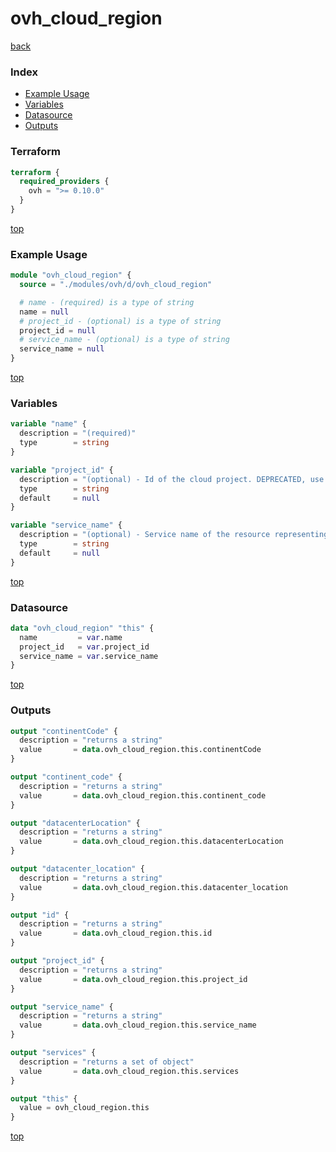 # ovh_cloud_region

[back](../ovh.md)

### Index

- [Example Usage](#example-usage)
- [Variables](#variables)
- [Datasource](#datasource)
- [Outputs](#outputs)

### Terraform

```terraform
terraform {
  required_providers {
    ovh = ">= 0.10.0"
  }
}
```

[top](#index)

### Example Usage

```terraform
module "ovh_cloud_region" {
  source = "./modules/ovh/d/ovh_cloud_region"

  # name - (required) is a type of string
  name = null
  # project_id - (optional) is a type of string
  project_id = null
  # service_name - (optional) is a type of string
  service_name = null
}
```

[top](#index)

### Variables

```terraform
variable "name" {
  description = "(required)"
  type        = string
}

variable "project_id" {
  description = "(optional) - Id of the cloud project. DEPRECATED, use `service_name` instead"
  type        = string
  default     = null
}

variable "service_name" {
  description = "(optional) - Service name of the resource representing the id of the cloud project."
  type        = string
  default     = null
}
```

[top](#index)

### Datasource

```terraform
data "ovh_cloud_region" "this" {
  name         = var.name
  project_id   = var.project_id
  service_name = var.service_name
}
```

[top](#index)

### Outputs

```terraform
output "continentCode" {
  description = "returns a string"
  value       = data.ovh_cloud_region.this.continentCode
}

output "continent_code" {
  description = "returns a string"
  value       = data.ovh_cloud_region.this.continent_code
}

output "datacenterLocation" {
  description = "returns a string"
  value       = data.ovh_cloud_region.this.datacenterLocation
}

output "datacenter_location" {
  description = "returns a string"
  value       = data.ovh_cloud_region.this.datacenter_location
}

output "id" {
  description = "returns a string"
  value       = data.ovh_cloud_region.this.id
}

output "project_id" {
  description = "returns a string"
  value       = data.ovh_cloud_region.this.project_id
}

output "service_name" {
  description = "returns a string"
  value       = data.ovh_cloud_region.this.service_name
}

output "services" {
  description = "returns a set of object"
  value       = data.ovh_cloud_region.this.services
}

output "this" {
  value = ovh_cloud_region.this
}
```

[top](#index)